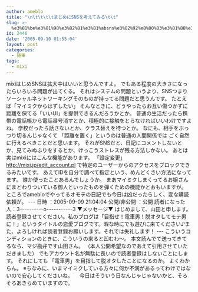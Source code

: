 ```yaml
---
author: ameblo
title: "\n\t\t\t\tまじめにSNSを考えてみる\t\t"
slug: >-
  %e3%81%be%e3%81%98%e3%82%81%e3%81%absns%e3%82%92%e8%80%83%e3%81%88%e3%81%a6%e3%81%bf%e3%82%8b
id: 2446
date: '2005-09-10 01:55:04'
layout: post
categories:
  - 随筆
tags:
  - mixi
---
```


mixiはじめSNSは拡大中はいいと思うんですよ。 でもある程度の大きさになったらいろいろ問題が出てくる。 それはシステムの問題というより、SNSつまりソーシャルネットワーキングそのものが持ってる問題だと思うんです。 たとえば「マイミクからはずしたい」 そんなときに、どうやったらお互い傷つかずに距離を保てる「いいUI」を提供できるんだろうかとか。 普通の生活だったら携帯の電話帳から電話番号消すとか、積極的に接触をとらなければいいわけですよね。 学校だったら話さないとか、クラス替えを待つとか。 なにも、相手をぶっつり切るんじゃなくて 「距離を置く」というのは普通の人間関係では ごく自然に行えるべきことだと思います。 それがSNSだと、日記にコメントしないとか、見てみぬふりをするとか、けっこうストレスが残る方法しかない。 あとは実はmixiにはこんな機能があります。 「設定変更」 http://mixi.jp/edit_account.pl で特定のユーザーからのアクセスをブロックできるみたいです。 あえてIDを自分で調べて指定という、めんどくさい方法になってます。 誰か使ったことあるんでしょうか。 まあマイミクしまくってるお嬢さんにまとわりついている御人といったものを弾くための機能かとおもいますが。 ところでamebloでやってるオモテの日記でも今日は凶だったらしく、変な購読依頼が。 --- 日時 ：2005-09-09 21:04:04 公開/非公開 ：公開 読者になった人：3----------o-----------3 ▼メッセージ▼ はじめまして、山田と申します。読者登録させてください。私のブログは「目指せ！電車男！脱オタしてモテ男に！」というタイトルの恋愛ブログです。暇な時にでも遊びに来てください♪また、よろしければ読者登録お願いします。それでは失礼します！ --- こういうコンディションのときに、こういうの来ると凹むわ～。 本文読んでて送ってきてるなら、マジ勘弁です山田さん。 （本人公開希望なのであえて引用させていただきました） でもアカウント名が無駄に長いので読者登録はしないことにします。 それにしても 「電車男」を目指して脱オタしたことになるのか。 よくわからん。 ※ちなみに、いまマイミクしている方々に何か不満があるってわけではないので安心してくださいね。 　今日はそういう日なんじゃじゃないかと、そろそろあきらめていますので。